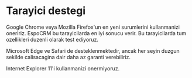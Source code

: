 # Tarayici destegi

Google Chrome veya Mozilla Firefox'un en yeni surumlerini kullanmanizi oneririz. EspoCRM bu tarayicilarda en iyi sonucu verir. Bu tarayicilarda tum ozellikleri duzenli olarak test ediyoruz.

Microsoft Edge ve Safari de desteklenmektedir, ancak her seyin duzgun sekilde calisacagina dair daha az garanti verebiliriz.

Internet Explorer 11'i kullanmanizi onermiyoruz.
